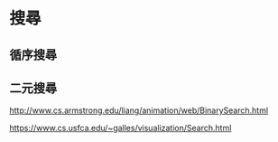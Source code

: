 # 搜尋

## 循序搜尋

## 二元搜尋
http://www.cs.armstrong.edu/liang/animation/web/BinarySearch.html

https://www.cs.usfca.edu/~galles/visualization/Search.html